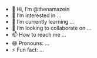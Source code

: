 - 👋 Hi, I’m @thenamazein
- 👀 I’m interested in ...
- 🌱 I’m currently learning ...
- 💞️ I’m looking to collaborate on ...
- 📫 How to reach me ...
- 😄 Pronouns: ...
- ⚡ Fun fact: ...

<!---
thenamazein/thenamazein is a ✨ special ✨ repository because its `README.md` (this file) appears on your GitHub profile.
You can click the Preview link to take a look at your changes.
--->
